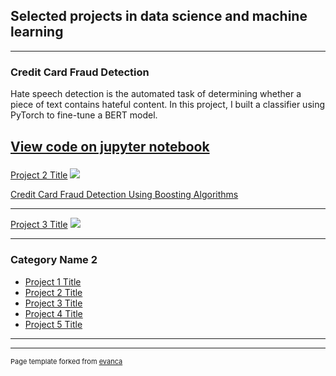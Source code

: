 ## Selected projects in data science and machine learning


---

### Credit Card Fraud Detection

Hate speech detection is the automated task of determining whether a piece of text contains hateful content. In this project, I built a classifier using PyTorch to fine-tune a BERT model.

[View code on jupyter notebook](http://localhost:8888/notebooks/Desktop/Projects/Fraud_detection.ipynb#Time-Analysis)
---

### 
[Project 2 Title](/pdf/sample_presentation.pdf)
<img src="images/dummy_thumbnail.jpg?raw=true"/>

[Credit Card Fraud Detection Using Boosting Algorithms](/sample_page)

---
[Project 3 Title](http://example.com/)
<img src="images/dummy_thumbnail.jpg?raw=true"/>

---

### Category Name 2

- [Project 1 Title](http://example.com/)
- [Project 2 Title](http://example.com/)
- [Project 3 Title](http://example.com/)
- [Project 4 Title](http://example.com/)
- [Project 5 Title](http://example.com/)

---




---
<p style="font-size:11px">Page template forked from <a href="https://github.com/evanca/quick-portfolio">evanca</a></p>
<!-- Remove above link if you don't want to attibute -->
